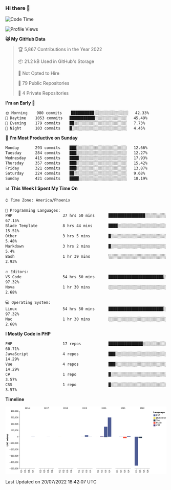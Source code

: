 ### Hi there 👋

<!--START_SECTION:waka-->
![Code Time](http://img.shields.io/badge/Code%20Time-0%20secs-blue)

![Profile Views](http://img.shields.io/badge/Profile%20Views-4-blue)

**🐱 My GitHub Data** 

> 🏆 5,867 Contributions in the Year 2022
 > 
> 📦 21.2 kB Used in GitHub's Storage 
 > 
> 🚫 Not Opted to Hire
 > 
> 📜 79 Public Repositories 
 > 
> 🔑 4 Private Repositories  
 > 
**I'm an Early 🐤** 

```text
🌞 Morning    980 commits    ██████████░░░░░░░░░░░░░░░   42.33% 
🌆 Daytime    1053 commits   ███████████░░░░░░░░░░░░░░   45.49% 
🌃 Evening    179 commits    ██░░░░░░░░░░░░░░░░░░░░░░░   7.73% 
🌙 Night      103 commits    █░░░░░░░░░░░░░░░░░░░░░░░░   4.45%

```
📅 **I'm Most Productive on Sunday** 

```text
Monday       293 commits    ███░░░░░░░░░░░░░░░░░░░░░░   12.66% 
Tuesday      284 commits    ███░░░░░░░░░░░░░░░░░░░░░░   12.27% 
Wednesday    415 commits    ████░░░░░░░░░░░░░░░░░░░░░   17.93% 
Thursday     357 commits    ███░░░░░░░░░░░░░░░░░░░░░░   15.42% 
Friday       321 commits    ███░░░░░░░░░░░░░░░░░░░░░░   13.87% 
Saturday     224 commits    ██░░░░░░░░░░░░░░░░░░░░░░░   9.68% 
Sunday       421 commits    ████░░░░░░░░░░░░░░░░░░░░░   18.19%

```


📊 **This Week I Spent My Time On** 

```text
⌚︎ Time Zone: America/Phoenix

💬 Programming Languages: 
PHP                      37 hrs 50 mins      ████████████████░░░░░░░░░   67.15% 
Blade Template           8 hrs 44 mins       ████░░░░░░░░░░░░░░░░░░░░░   15.51% 
Other                    3 hrs 5 mins        █░░░░░░░░░░░░░░░░░░░░░░░░   5.48% 
Markdown                 3 hrs 2 mins        █░░░░░░░░░░░░░░░░░░░░░░░░   5.4% 
Bash                     1 hr 39 mins        ░░░░░░░░░░░░░░░░░░░░░░░░░   2.93%

🔥 Editors: 
VS Code                  54 hrs 50 mins      ████████████████████████░   97.32% 
Nova                     1 hr 30 mins        ░░░░░░░░░░░░░░░░░░░░░░░░░   2.68%

💻 Operating System: 
Linux                    54 hrs 50 mins      ████████████████████████░   97.32% 
Mac                      1 hr 30 mins        ░░░░░░░░░░░░░░░░░░░░░░░░░   2.68%

```

**I Mostly Code in PHP** 

```text
PHP                      17 repos            ███████████████░░░░░░░░░░   60.71% 
JavaScript               4 repos             ███░░░░░░░░░░░░░░░░░░░░░░   14.29% 
Vue                      4 repos             ███░░░░░░░░░░░░░░░░░░░░░░   14.29% 
C#                       1 repo              █░░░░░░░░░░░░░░░░░░░░░░░░   3.57% 
CSS                      1 repo              █░░░░░░░░░░░░░░░░░░░░░░░░   3.57%

```


**Timeline**

![Chart not found](https://raw.githubusercontent.com/mikebronner/mikebronner/master/charts/bar_graph.png) 


 Last Updated on 20/07/2022 18:42:07 UTC
<!--END_SECTION:waka-->

<!--
**mikebronner/mikebronner** is a ✨ _special_ ✨ repository because its `README.md` (this file) appears on your GitHub profile.

Here are some ideas to get you started:

- 🔭 I’m currently working on ...
- 🌱 I’m currently learning ...
- 👯 I’m looking to collaborate on ...
- 🤔 I’m looking for help with ...
- 💬 Ask me about ...
- 📫 How to reach me: ...
- 😄 Pronouns: ...
- ⚡ Fun fact: ...
-->
